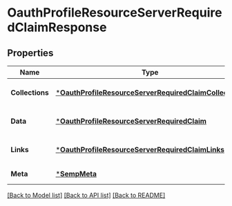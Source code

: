 # OauthProfileResourceServerRequiredClaimResponse

## Properties
Name | Type | Description | Notes
------------ | ------------- | ------------- | -------------
**Collections** | [***OauthProfileResourceServerRequiredClaimCollections**](OauthProfileResourceServerRequiredClaimCollections.md) |  | [optional] [default to null]
**Data** | [***OauthProfileResourceServerRequiredClaim**](OauthProfileResourceServerRequiredClaim.md) |  | [optional] [default to null]
**Links** | [***OauthProfileResourceServerRequiredClaimLinks**](OauthProfileResourceServerRequiredClaimLinks.md) |  | [optional] [default to null]
**Meta** | [***SempMeta**](SempMeta.md) |  | [default to null]

[[Back to Model list]](../README.md#documentation-for-models) [[Back to API list]](../README.md#documentation-for-api-endpoints) [[Back to README]](../README.md)

